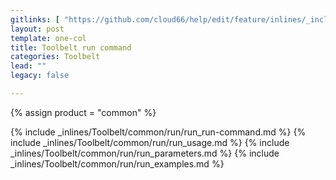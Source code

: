```yaml
---
gitlinks: [ "https://github.com/cloud66/help/edit/feature/inlines/_includes/_inlines/Toolbelt/common/run/run_run-command.md", "https://github.com/cloud66/help/edit/feature/inlines/_includes/_inlines/Toolbelt/common/run/run_usage.md", "https://github.com/cloud66/help/edit/feature/inlines/_includes/_inlines/Toolbelt/common/run/run_parameters.md", "https://github.com/cloud66/help/edit/feature/inlines/_includes/_inlines/Toolbelt/common/run/run_examples.md" ]
layout: post
template: one-col
title: Toolbelt run command
categories: Toolbelt
lead: ""
legacy: false

---
```

{% assign product = "common" %}

{% include _inlines/Toolbelt/common/run/run_run-command.md %}
{% include _inlines/Toolbelt/common/run/run_usage.md %}
{% include _inlines/Toolbelt/common/run/run_parameters.md %}
{% include _inlines/Toolbelt/common/run/run_examples.md %}
